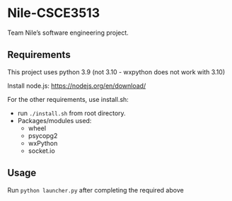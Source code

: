 # Nile-CSCE3513

Team Nile’s software engineering project.

## Requirements

This project uses python 3.9 (not 3.10 - wxpython does not work with 3.10)

Install node.js: <https://nodejs.org/en/download/>

For the other requirements, use install.sh:

- run `./install.sh` from root directory.
- Packages/modules used:
  - wheel
  - psycopg2
  - wxPython
  - socket.io

## Usage

Run `python launcher.py` after completing the required above
